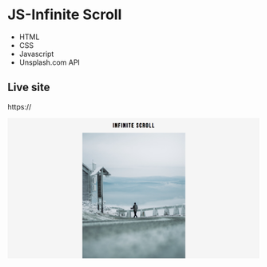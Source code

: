 # JS-Infinite Scroll

* HTML
* CSS
* Javascript
* Unsplash.com API


## Live site
https://

[![Screenshot](screenshot.png)](https://)